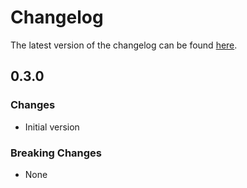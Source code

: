 # Changelog

The latest version of the changelog can be found [here](/Azure/bicep-registry-modules/blob/main/avm/res/network/private-link-service/CHANGELOG.md).

## 0.3.0

### Changes

- Initial version

### Breaking Changes

- None
